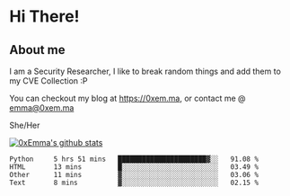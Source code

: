 # Hi There!

## About me
I am a Security Researcher, I like to break random things and add them to my CVE Collection :P 

You can checkout my blog at https://0xem.ma, or contact me @ [emma@0xem.ma](mailto:emma@0xem.ma)

She/Her

[![0xEmma's github stats](https://github-readme-stats.vercel.app/api?username=0xEmma&count_private=true&show_icons=true&theme=dark)](https://github.com/0xEmma)
<!--START_SECTION:waka-->
```text
Python     5 hrs 51 mins   ██████████████████████▓░░   91.08 % 
HTML       13 mins         █░░░░░░░░░░░░░░░░░░░░░░░░   03.49 % 
Other      11 mins         ▓░░░░░░░░░░░░░░░░░░░░░░░░   03.06 % 
Text       8 mins          ▓░░░░░░░░░░░░░░░░░░░░░░░░   02.15 % 
```
<!--END_SECTION:waka-->
